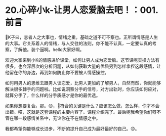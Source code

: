 # 20.心碎小k-让男人恋爱脑去吧！：001.前言

🎼K子曰，恋者人之大事也，情绪之重，基础之道不可不察也。正所谓情感是人生的大事。它关系着人的情绪，与人交往的法则，你不能不认真，一定要认真的考察，了解他。装个逼啊。hello大家好啊。

欢迎大家来到小K的情感进阶课堂，如何让男人成为恋爱脑。这节课呢实操方法有很多，也会深层次的分析问题，从如何获取大量的优质男到怎样拿捏这段感情，让他留在你的身边，再到如何防止你不要被人情感操控。

如何用男人的思维去跟男人谈恋爱，比男人更加的了解男人，自然而然，你就能够解决很多棘手的问题啦。比如说洞察分手的信号，对方出轨时，你应该如何应对，就算分手了，什么样的分手质感才是你的最优选。

如果你想要复合。那。😊，🎼符合的关键是什么？应该怎么做，怎么样，你才不会出错。哎，这就是这套课程的主要内容了。课程介绍完了。最后呢我希望你们呀不管在哪一段感情关系中，无论你在不在情感之中。

我都希望你能够成长进步，不断的提升自己成为最好最好的自己。😊。